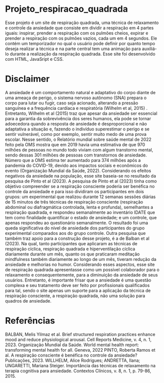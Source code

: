 # Projeto_respiracao_quadrada

Esse projeto é um site de respiração quadrada, uma técnica de relaxamento e controle da ansiedade que consiste em dividir a respiração em 4 partes iguais: inspirar, prender a respiração com os pulmões cheios, expirar e prender a respiração com os pulmões vazios, cada um em 4 segundos. Ele contém um temporizador no qual o usuário pode definir por quanto tempo deseja realizar a técnica e na parte central tem uma animação para auxiliá-lo durante a realização da respiração quadrada. Esse site foi desenvolvido com HTML, JavaSript e CSS.

# Disclaimer

A ansiedade é um comportamento natural e adaptativo do corpo diante de uma ameaça de perigo, o sistema nervoso autônomo (SNA) prepara o corpo para lutar ou fugir, caso seja acionado, alterando a pressão sanguínea e a frequência cardíaca e respiratória (Wilhelm et al, 2015) . Entretanto, Wilhelm et al (2015) traz que apesar da ansiedade ser essencial para a garantia da sobrevivência dos seres humanos, ela pode se tornar adoecedora quando a resposta de ansiedade é desproporcional e não adaptativa a situação e, fazendo o indivíduo superestimar o perigo e se sentir vulnerável, como por exemplo, sentir muito medo de uma prova escolar.
Nesse sentido, o Relatório mundial sobre saúde mental de 2022 feito pela OMS mostra que em 2019 havia uma estimativa de que 970 milhões de pessoas no mundo todo viviam com algum transtorno mental, sendo dessas 301 milhões de pessoas com transtornos de ansiedade. Número que a OMS estima ter aumentado para 374 milhões após a pandemia do COVID-19, devido aos impactos sociais e econômicos do evento (Organização Mundial da Saúde, 2022).
Considerando os efeitos negativos da ansiedade na população, esse site baseia-se no resultado da pesquisa de Pinto et al (2023). A pesquisa de Pinto et al (2023) tinha como objetivo compreender se a respiração consciente poderia ser benéfica no controle da ansiedade e para isso dividiram os participantes em dois grupos: um experimental que realizou durante 12 semanas sessões diárias de 15 minutos de três técnicas de respiração consciente (respiração abdominal ou diafragmática controlada, lenta e profunda), semelhantes a respiração quadrada, e respondeu semanalmente ao inventário IDATE que tem como finalidade quantificar o estado de ansiedade; e um controle, que apenas respondeu ao questionário semanalmente. O resultado foi uma queda significativa do nível de ansiedade dos participantes do grupo experimental comparados aos do grupo controle.
Outra pesquisa que também traz apoio para a construção desse projeto, é a de Balban et al (2023). Na qual, tanto participantes que aplicaram as técnicas de respiração cíclica, respiração quadrada e hiperventilação cíclica diariamente durante um mês, quanto os que praticaram meditação mindfulness também diariamente ao longo de um mês, tiveram redução da ansiedade e melhorias no humor.
Considerando esses aspectos, esse site de respiração quadrada apresentasse como um possível colaborador para o relaxamento e consequentemente, para a diminuição da ansiedade de seus usuários. Entretanto, é importante frisar que a ansiedade é uma questão complexa e seu tratamento deve ser feito por profissionais qualificados para tal, sendo o site apenas um suporte para a aplicação da técnica de respiração consciente, a respiração quadrada, não uma solução para quadros de ansiedade.

# Referências

BALBAN, Melis Yilmaz et al. Brief structured respiration practices enhance mood and reduce physiological arousal. Cell Reports Medicine, v. 4, n. 1, 2023.
Organização Mundial da Saúde. World mental health report: transforming mental health for all. Geneva, 2022
PINTO, Roberta Ramos et al. A respiração consciente é benéfica no controle da ansiedade? Publicações, 2023.
WILLHELM, Alice Rodrigues; ANDRETTA, Ilana; UNGARETTI, Mariana Steiger. Importância das técnicas de relaxamento na terapia cognitiva para ansiedade. Contextos Clínicos, v. 8, n. 1, p. 79-86, 2015.

